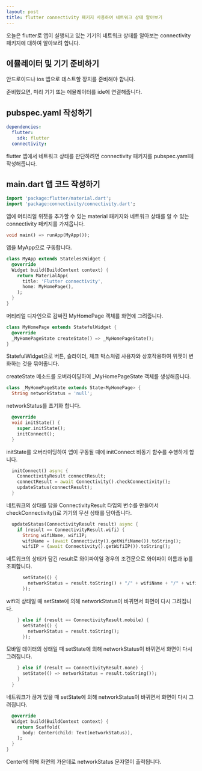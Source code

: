 ```yaml
---
layout: post
title: flutter connectivity 패키지 사용하여 네트워크 상태 알아보기
---
```


오늘은 flutter로 앱이 실행되고 있는 기기의 네트워크 상태를 알아보는 connectivity 패키지에 대하여 알아보려 합니다.

## 에뮬레이터 및 기기 준비하기

안드로이드나 ios 앱으로 테스트할 장치를 준비해야 합니다.

준비했으면, 미리 기기 또는 에뮬레이터를 ide에 연결해줍니다.

## pubspec.yaml 작성하기

```yaml
dependencies:
  flutter:
    sdk: flutter
  connectivity:
```

flutter 앱에서 네트워크 상태를 판단하려면 connectivity 패키지를 pubspec.yaml에 작성해줍니다.

## main.dart 앱 코드 작성하기

```dart
import 'package:flutter/material.dart';
import 'package:connectivity/connectivity.dart';
```

앱에 머티리얼 위젯을 추가할 수 있는 material 패키지와 네트워크 상태를 알 수 있는 connectivity 패키지를 가져옵니다.

```dart
void main() => runApp(MyApp());
```

앱을 MyApp으로 구동합니다.

```dart
class MyApp extends StatelessWidget {
  @override
  Widget build(BuildContext context) {
    return MaterialApp(
      title: 'Flutter connectivity',
      home: MyHomePage(),
    );
  }
}
```

머티리얼 디자인으로 감싸진 MyHomePage 객체를 화면에 그려줍니다.

```dart
class MyHomePage extends StatefulWidget {
  @override
  _MyHomePageState createState() => _MyHomePageState();
}
```

StatefulWidget으로 버튼, 슬라이더, 체크 박스처럼 사용자와 상호작용하여 위젯이 변화하는 것을 묶어줍니다.

createState 메소드를 오버라이딩하여 \_MyHomePageState 객체를 생성해줍니다.

```dart
class _MyHomePageState extends State<MyHomePage> {
  String networkStatus = 'null';
```

networkStatus를 초기화 합니다.

```dart
  @override
  void initState() {
    super.initState();
    initConnect();
  }
```

initState를 오버라이딩하여 앱이 구동될 때에 initConnect 비동기 함수를 수행하게 합니다.

```dart
  initConnect() async {
    ConnectivityResult connectResult;
    connectResult = await Connectivity().checkConnectivity();
    updateStatus(connectResult);
  }
```

네트워크의 상태를 담을 ConnectivityResult 타입의 변수를 만들어서 checkConnectivity()로 기기의 무선 상태를 담아줍니다.

```dart
  updateStatus(ConnectivityResult result) async {
    if (result == ConnectivityResult.wifi) {
      String wifiName, wifiIP;
      wifiName = (await Connectivity().getWifiName()).toString();
      wifiIP = (await Connectivity().getWifiIP()).toString();
```

네트워크의 상태가 담긴 result로 와이파이일 경우의 조건문으로 와이파이 이름과 ip를 조회합니다.

```dart
      setState(() {
        networkStatus = result.toString() + "/" + wifiName + "/" + wifiIP;
      });
```

wifi의 상태일 때 setState에 의해 networkStatus이 바뀌면서 화면이 다시 그려집니다.

```dart
    } else if (result == ConnectivityResult.mobile) {
      setState(() {
        networkStatus = result.toString();
      });
```

모바일 데이터의 상태일 때 setState에 의해 networkStatus이 바뀌면서 화면이 다시 그려집니다.

```dart
    } else if (result == ConnectivityResult.none) {
      setState(() => networkStatus = result.toString());
    }
  }
```

네트워크가 끊겨 있을 때 setState에 의해 networkStatus이 바뀌면서 화면이 다시 그려집니다.

```dart
  @override
  Widget build(BuildContext context) {
    return Scaffold(
      body: Center(child: Text(networkStatus)),
    );
  }
}
```

Center에 의해 화면의 가운데로 networkStatus 문자열이 출력됩니다.

